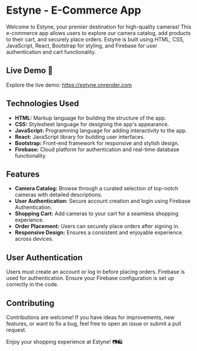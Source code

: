 # Estyne - E-Commerce App

Welcome to Estyne, your premier destination for high-quality cameras! This e-commerce app allows users to explore our camera catalog, add products to their cart, and securely place orders. Estyne is built using HTML, CSS, JavaScript, React, Bootstrap for styling, and Firebase for user authentication and cart functionality.

## Live Demo 🚀

Explore the live demo: https://estyne.onrender.com

## Technologies Used

- **HTML:** Markup language for building the structure of the app.
- **CSS:** Stylesheet language for designing the app's appearance.
- **JavaScript:** Programming language for adding interactivity to the app.
- **React:** JavaScript library for building user interfaces.
- **Bootstrap:** Front-end framework for responsive and stylish design.
- **Firebase:** Cloud platform for authentication and real-time database functionality.

## Features

- **Camera Catalog:** Browse through a curated selection of top-notch cameras with detailed descriptions.
- **User Authentication:** Secure account creation and login using Firebase Authentication.
- **Shopping Cart:** Add cameras to your cart for a seamless shopping experience.
- **Order Placement:** Users can securely place orders after signing in.
- **Responsive Design:** Ensures a consistent and enjoyable experience across devices.

## User Authentication
Users must create an account or log in before placing orders.
Firebase is used for authentication. Ensure your Firebase configuration is set up correctly in the code.

## Contributing
Contributions are welcome! If you have ideas for improvements, new features, or want to fix a bug, feel free to open an issue or submit a pull request.

Enjoy your shopping experience at Estyne! 📷🛍️
